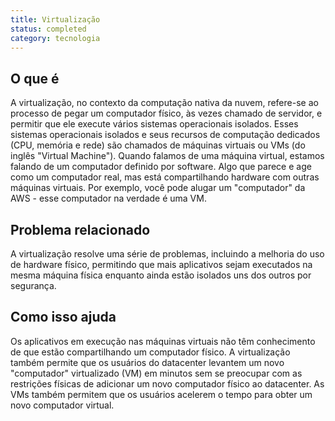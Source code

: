 ```yaml
---
title: Virtualização
status: completed
category: tecnologia
---
```


## O que é

A virtualização, no contexto da computação nativa da nuvem, refere-se ao processo de pegar um computador físico, às vezes chamado de servidor, e permitir que ele execute vários sistemas operacionais isolados. Esses sistemas operacionais isolados e seus recursos de computação dedicados (CPU, memória e rede) são chamados de máquinas virtuais ou VMs (do inglês "Virtual Machine"). Quando falamos de uma máquina virtual, estamos falando de um computador definido por software. Algo que parece e age como um computador real, mas está compartilhando hardware com outras máquinas virtuais. Por exemplo, você pode alugar um "computador" da AWS - esse computador na verdade é uma VM.

## Problema relacionado

A virtualização resolve uma série de problemas, incluindo a melhoria do uso de hardware físico, permitindo que mais aplicativos sejam executados na mesma máquina física enquanto ainda estão isolados uns dos outros por segurança.

## Como isso ajuda

Os aplicativos em execução nas máquinas virtuais não têm conhecimento de que estão compartilhando um computador físico. A virtualização também permite que os usuários do datacenter levantem um novo "computador" virtualizado (VM) em minutos sem se preocupar com as restrições físicas de adicionar um novo computador físico ao datacenter. As VMs também permitem que os usuários acelerem o tempo para obter um novo computador virtual.
